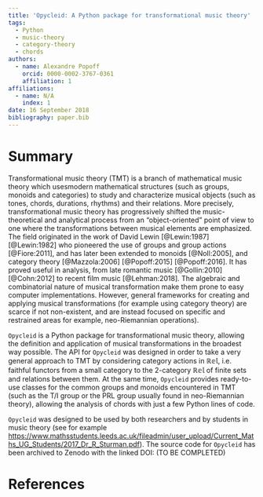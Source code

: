 ```yaml
---
title: 'Opycleid: A Python package for transformational music theory'
tags:
  - Python
  - music-theory
  - category-theory
  - chords
authors:
  - name: Alexandre Popoff
    orcid: 0000-0002-3767-0361
    affiliation: 1
affiliations:
  - name: N/A
    index: 1
date: 16 September 2018
bibliography: paper.bib
---
```


# Summary

Transformational music theory (TMT) is a branch of mathematical music theory
which usesmodern mathematical structures (such as groups, monoids and
categories) to study and characterize musical objects (such as tones, chords,
durations, rhythms) and their relations. More precisely, transformational music
theory has progressively shifted the music-theoretical and analytical process
from an “object-oriented” point of view to one where the transformations between
musical elements are emphasized. The field originated in the work of David Lewin
[@Lewin:1987] [@Lewin:1982] who pioneered the use of groups and group actions
[@Fiore:2011], and has later been extended to monoids [@Noll:2005], and category
theory [@Mazzola:2006] [@Popoff:2015] [@Popoff:2016]. It has proved useful in
analysis, from late romantic music [@Gollin:2010] [@Cohn:2012] to recent film
music [@Lehman:2018]. The algebraic and combinatorial nature of musical
transformation make them prone to easy computer implementations. However,
general frameworks for creating and applying musical transformations
(for example using category theory) are scarce if not non-existent, and are
instead focused on specific and restrained areas for example, neo-Riemannian
operations).


``Opycleid`` is a Python package for transformational music theory, allowing the
definition and application of musical transformations in the broadest way possible.
The API for ``Opycleid`` was designed in order to take a very general approach
to TMT by considering category actions in $\mathbb{Rel}$, i.e. faithful functors
from a small category to the 2-category $\mathbb{Rel}$ of finite sets and
relations between them. At the same time, ``Opycleid`` provides ready-to-use
classes for the common groups and monoids encountered in TMT
(such as the T/I group or the PRL group usually found in neo-Riemannian theory),
allowing the analysis of chords with just a few Python lines of code.


``Opycleid`` was designed to be used by both researchers and by students in
music theory (see for example
<https://www.mathsstudents.leeds.ac.uk/fileadmin/user_upload/Current_Maths_UG_Students/2017_Dr_R_Sturman.pdf>).
The source code for ``Opycleid`` has been archived to Zenodo with the linked DOI:
(TO BE COMPLETED)

# References
